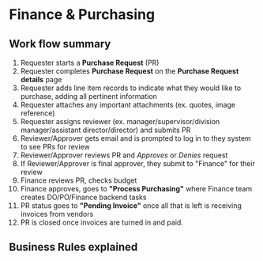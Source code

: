 # Finance & Purchasing

## Work flow summary

1. Requester starts a **Purchase Request** \(PR\)
2. Requester completes **Purchase Request** on the **Purchase Request details** page
3. Requester adds line item records to indicate what they would like to purchase, adding all pertinent information
4. Requester attaches any important attachments \(ex. quotes, image reference\)
5. Requester assigns reviewer \(ex. manager/supervisor/division manager/assistant director/director\) and submits PR
6. Reviewer/Approver gets email and is prompted to log in to they system to see PRs for review
7. Reviewer/Approver reviews PR and _Approves_ or _Denies_ request
8. If Reviewer/Approver is final approver, they submit to "Finance" for their review
9. Finance reviews PR, checks budget
10. Finance approves, goes to **"Process Purchasing"** where Finance team creates DO/PO/Finance backend tasks
11. PR status goes to **"Pending Invoice"** once all that is left is receiving invoices from vendors
12. PR is closed once invoices are turned in and paid.

##  Business Rules explained

